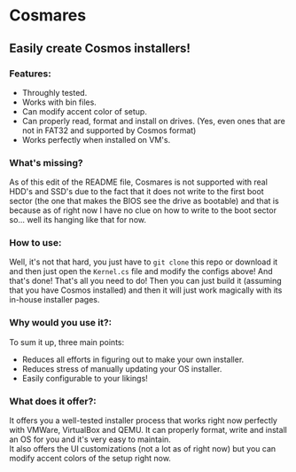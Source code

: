 # Cosmares
## Easily create Cosmos installers!

### Features:
- Throughly tested.
- Works with bin files.
- Can modify accent color of setup.
- Can properly read, format and install on drives. (Yes, even ones that are not in FAT32 and supported by Cosmos format)
- Works perfectly when installed on VM's.

### What's missing?
As of this edit of the README file, Cosmares is not supported with real HDD's and SSD's due to the fact that it does not write to the first boot sector (the one that makes the BIOS see the drive as bootable) and that is because as of right now I have no clue on how to write to the boot sector so... well its hanging like that for now.

### How to use:
Well, it's not that hard, you just have to `git clone` this repo or download it and then just open the `Kernel.cs` file and modify the configs above! And that's done! That's all you need to do! Then you can just build it (assuming that you have Cosmos installed) and then it will just work magically with its in-house installer pages.

### Why would you use it?:
To sum it up, three main points:
- Reduces all efforts in figuring out to make your own installer.
- Reduces stress of manually updating your OS installer.
- Easily configurable to your likings!

### What does it offer?:
It offers you a well-tested installer process that works right now perfectly with VMWare, VirtualBox and QEMU. It can properly format, write and install an OS for you and it's very easy to maintain.<br>
It also offers the UI customizations (not a lot as of right now) but you can modify accent colors of the setup right now.<br>
